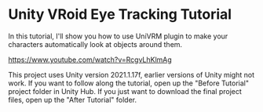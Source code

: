 # Unity VRoid Eye Tracking Tutorial
In this tutorial, I'll show you how to use UniVRM plugin to make your characters automatically look at objects around them.

https://www.youtube.com/watch?v=RcgvLhKlmAg

This project uses Unity version 2021.1.17f, earlier versions of Unity might not work. If you want to follow along the tutorial, open up the "Before Tutorial" project folder in Unity Hub. If you just want to download the final project files, open up the "After Tutorial" folder.
